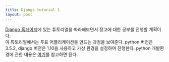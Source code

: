 ```yaml
---
title: Django tutorial 1
layout: post
---
```


[Django 홈페이지](https://docs.djangoproject.com/en/1.10/intro/tutorial01/)에 있는 튜토리얼을 따라해보면서 장고에 대한 공부를 진행할 계획이다.  
이 튜토리얼에서는 투표 어플리케이션을 만드는 과정을 보여준다. python 버전은 3.5.2, django 버전은 1.10을 사용하고 가상 환경을 설정하여 진행한다.
python 개발환경에 관한 내용은 [여기](https://cjh5414.github.io/python-%EA%B0%9C%EB%B0%9C%ED%99%98%EA%B2%BD%EA%B5%AC%EC%B6%95/)를 참고하면 된다.
